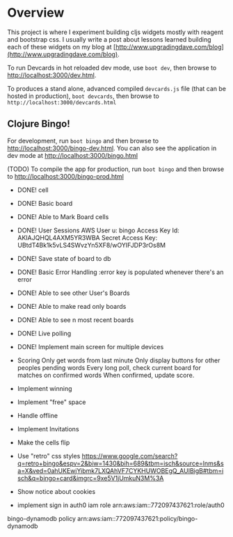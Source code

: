# Overview

This project is where I experiment building cljs widgets mostly with
reagent and bootstrap css. I usually write a post about lessons
learned building each of these widgets on my blog at
[http://www.upgradingdave.com/blog](http://www.upgradingdave.com/blog).

To run Devcards in hot reloaded dev mode, use `boot dev`, then browse
to [http://localhost:3000/dev.html](http://localhost:3000/dev.html).

To produces a stand alone, advanced compiled `devcards.js` file (that
can be hosted in production), `boot devcards`, then browse to
`http://localhost:3000/devcards.html`

## Clojure Bingo!

For development, run `boot bingo` and then browse to
[http://localhost:3000/bingo-dev.html](http://localhost:3000/bingo-dev.html).
You can also see the application in dev mode at
[http://localhost:3000/bingo.html](http://localhost:3000/bingo.html)

(TODO)
To compile the app for production, run `boot bingo` and then browse to
[http://localhost:3000/bingo-prod.html](http://localhost:3000/bingo-prod.html)

- DONE! cell

- DONE! Basic board

- DONE! Able to Mark Board cells

- DONE! User Sessions
AWS User
u: bingo
Access Key Id:     AKIAJQHQL4AXM5YR3WBA
Secret Access Key: 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

- DONE! Save state of board to db

- DONE! Basic Error Handling
  :error key is populated whenever there's an error

- DONE! Able to see other User's Boards

- DONE! Able to make read only boards

- DONE! Able to see n most recent boards

- DONE! Live polling

- DONE! Implement main screen for multiple devices

- Scoring
Only get words from last minute
Only display buttons for other peoples pending words
Every long poll, check current board for matches on confirmed words
When confirmed, update score.

- Implement winning

- Implement "free" space

- Handle offline

- Implement Invitations

- Make the cells flip

- Use "retro" css styles
https://www.google.com/search?q=retro+bingo&espv=2&biw=1430&bih=689&tbm=isch&source=lnms&sa=X&ved=0ahUKEwjYibmk7LXQAhVF7CYKHUWOBEgQ_AUIBigB#tbm=isch&q=bingo+card&imgrc=9xe5V1jUmkuN3M%3A

- Show notice about cookies

- implement sign in
auth0 iam role
arn:aws:iam::772097437621:role/auth0

bingo-dynamodb policy
arn:aws:iam::772097437621:policy/bingo-dynamodb


